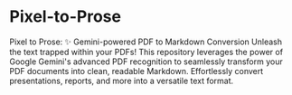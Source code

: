 # Pixel-to-Prose
Pixel to Prose: ✨ Gemini-powered PDF to Markdown Conversion  Unleash the text trapped within your PDFs! This repository leverages the power of Google Gemini's advanced PDF recognition to seamlessly transform your PDF documents into clean, readable Markdown. Effortlessly convert presentations, reports, and more into a versatile text format. 
